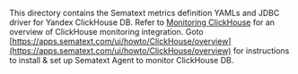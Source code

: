 This directory contains the Sematext metrics definition YAMLs and JDBC driver for Yandex ClickHouse DB.  Refer to [Monitoring ClickHouse](https://sematext.com/docs/integration/clickhouse/) for an overview of 
ClickHouse monitoring integration. Goto [https://apps.sematext.com/ui/howto/ClickHouse/overview](https://apps.sematext.com/ui/howto/ClickHouse/overview) for instructions to install & set up Sematext Agent to monitor ClickHouse DB.